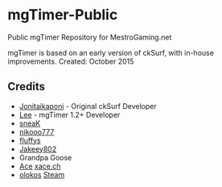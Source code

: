 # mgTimer-Public
Public mgTimer Repository for MestroGaming.net

mgTimer is based on an early version of ckSurf, with in-house improvements.
Created: October 2015

## Credits

*   [Jonitaikaponi](https://github.com/jonitaikaponi) - Original ckSurf Developer
*   [Lee](https://steamcommunity.com/id/pwnrer/) - mgTimer 1.2+ Developer
*   [sneaK](https://github.com/sneak-it)
*   [nikooo777](https://github.com/nikooo777)
*   [fluffys](https://github.com/fluffyst)
*   [Jakeey802](https://github.com/Jakeey802)
*   Grandpa Goose
*   [Ace](https://github.com/13ace37) [xace.ch](https://xace.ch)
*   [olokos](https://github.com/olokos) [Steam](https://steamcommunity.com/id/olokos/)
